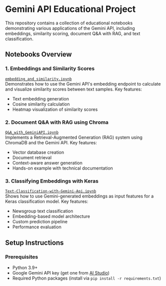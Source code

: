 # Gemini API Educational Project

This repository contains a collection of educational notebooks demonstrating various applications of the Gemini API, including embeddings, similarity scoring, document Q&A with RAG, and text classification.

## Notebooks Overview

### 1. Embeddings and Similarity Scores
[`embedding_and_similarity.ipynb`](embedding_and_similarity.ipynb)  
Demonstrates how to use the Gemini API's embedding endpoint to calculate and visualize similarity scores between text samples. Key features:
- Text embedding generation
- Cosine similarity calculation
- Heatmap visualization of similarity scores

### 2. Document Q&A with RAG using Chroma
[`Q&A_with_GeminiAPI.ipynb`](Q&A_with_GeminiAPI.ipynb)  
Implements a Retrieval-Augmented Generation (RAG) system using ChromaDB and the Gemini API. Key features:
- Vector database creation
- Document retrieval
- Context-aware answer generation
- Hands-on example with technical documentation

### 3. Classifying Embeddings with Keras
[`Text-Classification-with-Gemini-Api.ipynb`](Text-Classification-with-Gemini-Api.ipynb)  
Shows how to use Gemini-generated embeddings as input features for a Keras classification model. Key features:
- Newsgroup text classification
- Embedding-based model architecture
- Custom prediction pipeline
- Performance evaluation

## Setup Instructions

### Prerequisites
- Python 3.9+
- Google Gemini API key (get one from [AI Studio](https://aistudio.google.com/app/apikey))
- Required Python packages (install via `pip install -r requirements.txt`)

